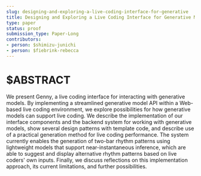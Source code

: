 ```yaml
---
slug: designing-and-exploring-a-live-coding-interface-for-generative
title: Designing and Exploring a Live Coding Interface for Generative Models
type: paper
status: proof
submission_type: Paper-Long
contributors:
- person: $shimizu-junichi
- person: $fiebrink-rebecca
---
```


# $ABSTRACT

We present Genny, a live coding interface for interacting with
generative models. By implementing a streamlined generative model API
within a Web-based live coding environment, we explore possibilities for
how generative models can support live coding. We describe the implementation of our interface components and the backend system for
working with generative models, show several design patterns with
template code, and describe use of a practical generation method for
live coding performance. The system currently enables the generation of
two-bar rhythm patterns using lightweight models that support
near-instantaneous inference, which are able to suggest and display
alternative rhythm patterns based on live coders' own inputs. Finally,
we discuss reflections on this implementation approach, its current
limitations, and further possibilities.

